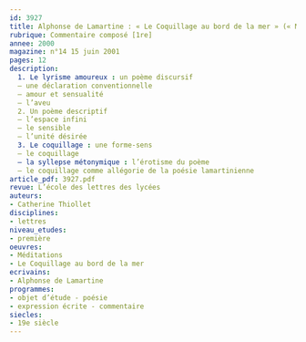 ```yaml
---
id: 3927
title: Alphonse de Lamartine : « Le Coquillage au bord de la mer » (« Méditations »)
rubrique: Commentaire composé [1re]
annee: 2000
magazine: n°14 15 juin 2001
pages: 12
description: 
  1. Le lyrisme amoureux : un poème discursif
  – une déclaration conventionnelle
  – amour et sensualité
  – l’aveu
  2. Un poème descriptif
  – l’espace infini
  – le sensible
  – l’unité désirée
  3. Le coquillage : une forme-sens
  – le coquillage
  – la syllepse métonymique : l’érotisme du poème
  – le coquillage comme allégorie de la poésie lamartinienne
article_pdf: 3927.pdf
revue: L’école des lettres des lycées
auteurs:
- Catherine Thiollet
disciplines:
- lettres
niveau_etudes:
- première
oeuvres:
- Méditations
- Le Coquillage au bord de la mer
ecrivains:
- Alphonse de Lamartine
programmes:
- objet d’étude - poésie
- expression écrite - commentaire
siecles:
- 19e siècle
---
```


